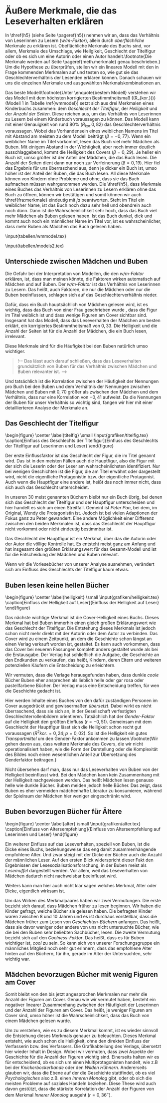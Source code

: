 Äußere Merkmale, die das Leseverhalten erklären
=======================================

<!-- 
Kinder 10--11 Jahre
Orientierung  Bekanntn: 8,24,46,22 | 32
Buchumschlag: 19,49,19,14 | 68
Altersangabe: 5,46,32,16  | 51
Autorin/Autor: 13,28,31,28  | 42
Serie: 46,27,11,16 |  83

Umschlag
Altersangabe
Autrin/Autor
Bekannte

 -->



 In \thref{h5} (siehe Seite \pageref{h5}) nehmen wir an, dass das Verhältnis von Leserinnen zu Lesern (*w/m-Faktor*), allein durch *oberflächliche* Merkmale zu erklären ist.
 Obeflächliche Merkmale des Buchs sind, vor allem, Merkmale des Umschlags, wie Hellgikeit, Geschlecht der Titelfigur oder ob es sich um eine Autorin oder einen Autor handelt.\footnote{Die Merkmale werden auf Seite \pageref{meth.merkmale} genau beschrieben.} 
 Um die Hypothese zu überprüfen, stellen wir ein lineares Modell mit den in Frage kommenden Merkmalen auf und testen so, wie gut sie das Geschlechterverhältnis der Lesenden erklären können.
  Danach schauen wir uns die einzelnen Merkmale und ausgewählten Merkmalskombinationen an.


Das beste Modell\footnote{Unter \enquote{bestem Modell} verstehen wir das Modell mit dem höchsten korrigierten Bestimmtheitsmaß (\(R_{kor.}\))} (Modell 1 in Tabelle \ref{wmmodel}) setzt sich aus drei Merkmalen eines Kinderbuchs zusammen: dem *Geschlecht der Titelfigur*, der *Helligkeit* und der *Anzahl der Seiten*. Diese reichen aus, um das Verhältnis von Leserinnen zu Lesern bei einem Kinderbuch voraussagen zu können. 
Das Modell kann mit einer Genauigkeit von rund 80% ($R_{kor.}0{,}82$) das Geschlechterverhältnis voraussagen.
Wobei das Vorhandensein eines weiblichen Namens im Titel mit Abstand am meisten zu dem Modell beiträgt ($\beta=-0{,}77$).
Wenn ein weiblicher Name im Titel vorkommt, lesen das Buch viel mehr Mädchen als Buben.
Mit einigem Abstand in der Wichtigkeit, aber noch immer deutlich ausschlaggebend, kommt die Helligkeit des Covers  ($\beta=0{,}29$).
Je heller ein Buch ist, umso größer ist der Anteil der Mädchen, die das Buch lesen.
Die Anzahl der Seiten dient dann nur noch zur Verfeinerung ($\beta=0{,}19$).
Hier fiel das Ergebnis für uns überraschend aus, denn je dicker ein Buch ist, umso höher ist der Anteil der Buben, die das Buch lesen.
All diese Merkmale können von Kindern ohne Probleme und ohne, dass sie das Buch aufmachen müssen wahrgenommen werden.
Die \thref{h5}, dass Merkmale eines Buches das Verhältnis von Leserinnen zu Lesern erklären ohne das Buch zu öffnen, können wir bestätigen und somit können wir auch \thref{fra:merkmale} eindeutig mit *ja* beantworten.
Steht im Titel ein weiblicher Name, ist das Buch noch dazu sehr hell und obendrein auch noch dünn.
Dann ist die Wahrscheinlichkeit sehr hoch, dass das Buch viel mehr Mädchen als Buben gelesen haben.
Ist das Buch dunkel, dick und kommt auch noch ein männlicher Name im Titel vor, ist es wahrscheinlicher, dass mehr Buben als Mädchen das Buch gelesen haben.

\input{tabellen/wmmodel.tex}

\input{tabellen/models2.tex}


Unterschiede zwischen Mädchen und Buben
---------------------------------------

Die Gefahr bei der Interpretation von Modellen, die den *w/m-Faktor* erklären, ist, dass man meinen könnte, die Faktoren wirken automatisch auf Mädchen und auf Buben.
Der *w/m-Faktor* ist das Verhältnis von Leserinnen zu Lesern.
Das heißt, auch Faktoren, die nur die Mädchen oder nur die Buben beeinflussen, schlagen sich auf das Geschlechterverhältnis nieder.

Dafür, dass ein Buch hauptsächlich von Mädchen gelesen wird, ist es wichtig, dass das Buch von einer Frau geschrieben wurde , dass die Figur im Titel weiblich ist und dass wenige Figuren am Cover sichtbar sind.
Insgesamt hat das Modell, dass das Leseverhalten der Mädchen am besten erklärt, ein korrigiertes Bestimmtheitsmaß von $0{,}33$.
Die Helligkeit und die Anzahl der Seiten ist für die Anzahl der Mädchen, die ein Buch lesen, irrelevant.


Diese Merkmale sind für die Häufigkeit bei den Buben natürlich umso wichtiger.

>!--
Das lässt auch darauf schließen, dass das Leseverhalten grundsätzlich von Buben für das Verhältnis zwischen Mädchen und Buben relevanter ist.
-->

Und tatsächlich ist die Korrelation zwischen der Häufigkeit der Nennungen pro Buch bei den Buben und dem Verhältnis der Nennungen zwischen Mädchen und Buben mit $0{,}70$ größer als zwischen den Mädchen und dem Verhältnis, dass nur eine Korrelation von $-0{,}41$ aufweist.
Da die Nennungen der Buben für unser Verhältnis so wichtig sind, fangen wir hier mit einer detaillierteren Analyse der Merkmale an.

Das Geschlecht der Titelfigur
----------------------------

\begin{figure}
\center
  \label{titelfig}
  \small
\input{grafiken/titelfig.tex}
  \caption[Einfluss des Geschlechts der Titelfigur]{Einfluss des Geschlechts der Titelfigur auf Leserinnen und Leser}
\end{figure}

Der erste Einflussfaktor ist das Geschlecht der Figur, die im Titel genannt wird. Das ist in den meisten Fällen auch die Hauptfigur, also die Figur mit der sich die Leserin oder der Leser am wahrscheinlichsten identifiziert.
Nur bei wenigen Geschichten ist die Figur, die am Titel erwähnt oder dargestellt wird, nicht die eigentliche Protagonistin bzw. der eigentliche Protagonist. Auch wenn die Hauptfigur eine andere ist, heißt das noch immer nicht, dass sich auch das Geschlecht unterscheidet. 

<!-- 
Zum Beispiel ist in *der Räuber Hotzenplotz* die Hauptfigur der Kasperl, aber beide sind männlich. In *Grüffelo* ist die Hauptfigur eine Maus und beide sind *neutral*. 
-->

In unseren 30 meist genannten Büchern bleibt nur ein Buch übrig, bei denen sich das Geschlecht der Titelfigur und der Hauptfigur unterscheiden und hier handelt es sich um einen Streitfall.
Gemeint ist *Peter Pan*, bei dem, im Original, Wendy die Protagonistin ist. Jedoch ist bei vielen Adaptionen der Fokus ganz zu Peter gewandert.
Eine andere Möglichkeit einer Differenz zwischen den beiden Merkmalen ist, dass das Geschlecht der Hauptfigur nicht vorkommt oder nicht eindeutig bestimmbar ist.

Das Geschlecht der Hauptfigur ist ein Merkmal, über das die Autorin oder der Autor die völlige Kontrolle hat.
Es entsteht meist ganz am Anfang und hat insgesamt den größten Erklärungswert für das Gesamt-Modell und ist für die Entscheidung der Mädchen und Buben relevant.

Wenn wir die Vorlesebücher von unserer Analyse ausnehmen, verändert sich am Einfluss des Geschlechts der Titelfigur kaum etwas.

Buben lesen keine hellen Bücher
-------------------------------

\begin{figure}
\center
  \label{helligkeit}
  \small
\input{grafiken/helligkeit.tex}
  \caption[Einfluss der Helligkeit auf Leser]{Einfluss der Helligkeit auf Leser}
\end{figure}

Das nächste wichtige Merkmal ist die Cover-Helligkeit eines Buchs.
Dieses Merkmal hat bei Buben immerhin einen gleich großen Erklärungswert wie das Geschlecht der Titelfigur.
Die Entstehung dieses Merkmals ist jedoch schon nicht mehr direkt mit der Autorin oder dem Autor zu verbinden.
Das Cover wird zu einem Zeitpunkt, an dem die Geschichte schon längst an einen Verlag verkauft worden ist, gestaltet.
Es kann auch vorkommen, dass das Cover bei neueren Fassungen komplett anders gestaltet wurde als bei die Erstausgabe.
Der Verlag hat schließlich die Aufgabe, die Geschichte an den Endkunden zu verkaufen, das heißt, Kindern, deren Eltern und weiteren potenziellen Käufern die Entscheidung zu erleichtern.

Wir vermuten, dass die Verlage herausgefunden haben, dass dunkle *coole* Bücher Buben eher ansprechen als lieblich helle oder gar rosa oder pastellfarbene Bücher.
Der Verlag muss eine Entscheidung treffen, für wen die Geschichte gedacht ist.

<!-- 
Der Verlag hat für diese Zeit mehr Ressourcen als der Endkunde.
-->

Hier werden Inhalte eines Buches von den dafür zuständigen Personen im Cover ausgedrückt und gewissermaßen *übersetzt*. Dabei wirkt es nicht überraschend, dass sie sich an, in der Gesellschaft verfestigten Geschlechterrollenbildern orientieren.
Tatsächlich hat der *Gender-Faktor* auf die Helligkeit den größten Einfluss ($r=-0{,}51$). Gemeinsam mit dem Geschlecht der Hauptfigur lässt sich die Helligkeit schon recht gut voraussagen ($R^2 \scriptstyle kor.\textstyle  =0{,}24; p=0{,}02$).
So ist die Helligkeit ein gutes *Transportmittel* um den Gender-Faktor ankommen zu lassen.\footnote{Wir gehen davon aus, dass weitere Merkmale des Covers, die wir nicht operationalisiert haben, wie die Form der Darstellung oder die Komplexität des Bildes noch einen wesentlichen Anteil zur Übersetzung des Genderfaktor beitragen.}

Nicht übersehen darf man, dass nur das Leseverhalten von Buben von der Helligkeit beeinflusst wird. Bei den Mädchen kann kein Zusammenhang mit der Helligkeit nachgewiesen werden.
Das heißt Mädchen lesen genauso helle wie dunkle Bücher.
Buben meiden jedoch helle Bücher.
Das zeigt, dass Buben es eher vermeiden mädchenhafte Literatur zu konsumieren, während der Spielraum der Mädchen hier weniger eingeschränkt wird.

Buben bevorzugen Bücher für Ältere
----------------------------------

\begin{figure}
\center
  \label{alter}
  \small
\input{grafiken/alter.tex}
  \caption[Einfluss von Altersempfehlung]{Einfluss von Altersempfehlung auf Leserinnen und Leser}
\end{figure}

Ein weiterer Einfluss auf das Leseverhalten, speziell von Buben, ist die Dicke eines Buchs, beziehungsweise das eng damit zusammenhängende empfohlene Alter.
Und zwar steigt mit der Dicke der Bücher auch die Anzahl der männlichen Leser.
Auf den ersten Blick widerspricht dieser Fakt den Ergebnissen der Lesesozialisationsforschung, in der Buben meist als *Lesemuffel* dargestellt werden.
Vor allem, weil das Leseverhalten von Mädchen dadurch nicht nachweisbar beeinflusst wird.

Weiters kann man hier auch nicht klar sagen welches Merkmal, Alter oder Dicke, eigentlich wirksam ist.

Um das Wirken des Merkmalpaares haben wir zwei Vermutungen.
Die erste bezieht sich darauf, dass Mädchen früher zu lesen beginnen. Wir haben die Kinder gefragt, welche Bücher sie gelesen haben. Die befragten Kinder waren zwischen 8 und 10 Jahren und es ist durchaus vorstellbar, dass die Mädchen früher zum Lesen von *Geschichten-Büchern* anfangen. Das heißt, dass sie davor weniger oder andere von uns nicht untersuchte Bücher, wie die bei den Buben sehr beliebten Sachbücher, lesen.
Die zweite Vermutung bezieht sich auf den *Coolness-Faktor*.
Das heißt, dass es für Buben wichtiger ist, *cool* zu sein.
So kann sich von unserer Forschungsgruppe ein männliches Mitglied noch sehr gut erinnern, dass das empfohlene Alter hinten auf den Büchern, für ihn, gerade im Alter der Untersuchten, sehr wichtig war.




Mädchen bevorzugen Bücher mit wenig Figuren am Cover
----------------------------------------------------

Somit bleibt von den bis jetzt angesprochen Merkmalen nur mehr die Anzahl der Figuren am Cover.
Genau wie wir vermutet haben, besteht ein negativer linearer Zusammenhang zwischen der Häufigkeit der Leserinnen und der Anzahl der Figuren am Cover.
Das heißt, je weniger Figuren am Cover sind, umso höher ist die Wahrscheinlichkeit, dass das Buch von einem Mädchen gelesen wurde. 


Um zu verstehen, wie es zu diesem Merkmal kommt, ist es wieder sinnvoll die Entstehung dieses Merkmals genauer zu beleuchten.
Dieses Merkmal entsteht, wie auch schon die Helligkeit, ohne den direkten Einfluss der Verfasserin bzw. des Verfassers.
Die Grafikabteilung des Verlags, übersetzt hier wieder Inhalt in Design.
Wobei wir vermuten, dass zwei Aspekte der Geschichte für die Anzahl der Figuren wichtig sind.
Einerseits halten wir es für entscheidend, ob es sich um einen Multiprotagonisten handelt, wie z.B bei der *Knickerbockerbande* oder den *Wilden Hühnern*.
Andererseits glauben wir, dass die Ebene auf der die Geschichte stattfindet, ob es viel *Psychologisches* also z.B. einen *Inneren Monolog* gibt, oder ob sich die meisten Probleme auf soziales Handeln beziehen.
Diese These wird auch davon gestützt, dass die stärkste Korrelation der Anzahl der Figuren von dem Merkmal *Innerer Monolog* ausgeht ($r=0{,}36^\circ$).







